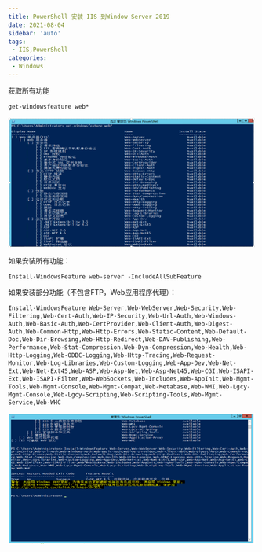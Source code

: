```yaml
---
title: PowerShell 安装 IIS 到Window Server 2019
date: 2021-08-04
sidebar: 'auto'
tags:
 - IIS,PowerShell
categories:
 - Windows
---
```


获取所有功能

```shell
get-windowsfeature web* 
```



![image-20210804124651981](./202107041245.assets/image-20210804124651981.png)

如果安装所有功能：  

```shell
Install-WindowsFeature web-server -IncludeAllSubFeature 
```

如果安装部分功能（不包含FTP，Web应用程序代理）： 

```shell
Install-WindowsFeature Web-Server,Web-WebServer,Web-Security,Web-Filtering,Web-Cert-Auth,Web-IP-Security,Web-Url-Auth,Web-Windows-Auth,Web-Basic-Auth,Web-CertProvider,Web-Client-Auth,Web-Digest-Auth,Web-Common-Http,Web-Http-Errors,Web-Static-Content,Web-Default-Doc,Web-Dir-Browsing,Web-Http-Redirect,Web-DAV-Publishing,Web-Performance,Web-Stat-Compression,Web-Dyn-Compression,Web-Health,Web-Http-Logging,Web-ODBC-Logging,Web-Http-Tracing,Web-Request-Monitor,Web-Log-Libraries,Web-Custom-Logging,Web-App-Dev,Web-Net-Ext,Web-Net-Ext45,Web-ASP,Web-Asp-Net,Web-Asp-Net45,Web-CGI,Web-ISAPI-Ext,Web-ISAPI-Filter,Web-WebSockets,Web-Includes,Web-AppInit,Web-Mgmt-Tools,Web-Mgmt-Console,Web-Mgmt-Compat,Web-Metabase,Web-WMI,Web-Lgcy-Mgmt-Console,Web-Lgcy-Scripting,Web-Scripting-Tools,Web-Mgmt-Service,Web-WHC 
```

![image-20210804124800238](./202107041245.assets/image-20210804124800238.png)
